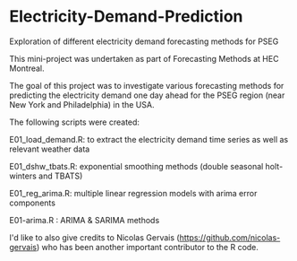 # Electricity-Demand-Prediction
Exploration of different electricity demand forecasting methods for PSEG

This mini-project was undertaken as part of Forecasting Methods at HEC Montreal. 

The goal of this project was to investigate various forecasting methods for predicting the electricity demand one day ahead for the PSEG region (near New York and Philadelphia) in the USA. 

The following scripts were created: 

E01_load_demand.R: to extract the electricity demand time series as well as relevant weather data

E01_dshw_tbats.R: exponential smoothing methods (double seasonal holt-winters and TBATS)

E01_reg_arima.R: multiple linear regression models with arima error components

E01-arima.R : ARIMA & SARIMA methods

I'd like to also give credits to Nicolas Gervais (https://github.com/nicolas-gervais) who has been another important contributor to the R code.

